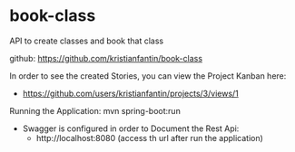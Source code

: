 # book-class
API to create classes and book that class

github: https://github.com/kristianfantin/book-class

In order to see the created Stories, you can view the Project Kanban here:
- https://github.com/users/kristianfantin/projects/3/views/1

Running the Application: mvn spring-boot:run
- Swagger is configured in order to Document the Rest Api: 
  - http://localhost:8080 (access th url after run the application)

